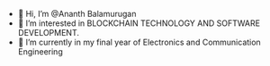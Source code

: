 - 👋 Hi, I’m @Ananth Balamurugan
- 👀 I’m interested in BLOCKCHAIN TECHNOLOGY AND SOFTWARE DEVELOPMENT.
- 🌱 I’m currently in my final year of Electronics and Communication Engineering

<!---
ANANTH4004/ANANTH4004 is a ✨ special ✨ repository because its `README.md` (this file) appears on your GitHub profile.
You can click the Preview link to take a look at your changes.
--->
